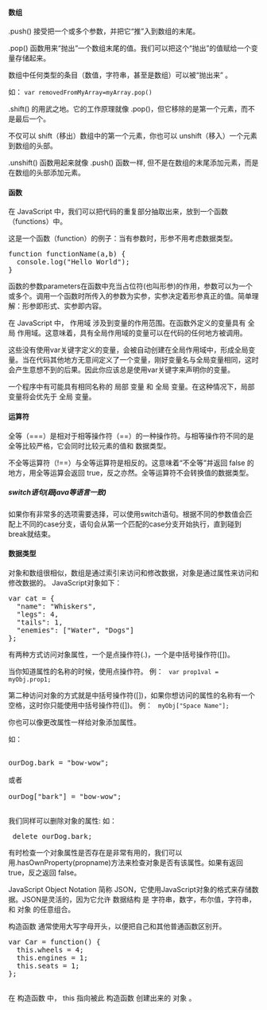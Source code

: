 #### 数组
.push() 接受把一个或多个参数，并把它“推”入到数组的末尾。

.pop() 函数用来“抛出”一个数组末尾的值。我们可以把这个“抛出”的值赋给一个变量存储起来。

数组中任何类型的条目（数值，字符串，甚至是数组）可以被“抛出来” 。

如：
<code>var removedFromMyArray=myArray.pop()</code>

.shift() 的用武之地。它的工作原理就像 .pop()，但它移除的是第一个元素，而不是最后一个。

不仅可以 shift（移出）数组中的第一个元素，你也可以 unshift（移入）一个元素到数组的头部。

.unshift() 函数用起来就像 .push() 函数一样, 但不是在数组的末尾添加元素，而是在数组的头部添加元素。

#### 函数
在 JavaScript 中，我们可以把代码的重复部分抽取出来，放到一个函数（functions）中。

这是一个函数（function）的例子：当有参数时，形参不用考虑数据类型。

<pre>
function functionName(a,b) {
  console.log("Hello World");
}
</pre>

函数的参数parameters在函数中充当占位符(也叫形参)的作用，参数可以为一个或多个。调用一个函数时所传入的参数为实参，实参决定着形参真正的值。简单理解：形参即形式、实参即内容。

在 JavaScript 中， 作用域 涉及到变量的作用范围。在函数外定义的变量具有 全局 作用域。这意味着，具有全局作用域的变量可以在代码的任何地方被调用。

这些没有使用var关键字定义的变量，会被自动创建在全局作用域中，形成全局变量。当在代码其他地方无意间定义了一个变量，刚好变量名与全局变量相同，这时会产生意想不到的后果。因此你应该总是使用var关键字来声明你的变量。

一个程序中有可能具有相同名称的 局部 变量 和 全局 变量。在这种情况下，局部 变量将会优先于 全局 变量。

#### 运算符
全等（===）是相对于相等操作符（==）的一种操作符。与相等操作符不同的是全等比较严格，它会同时比较元素的值和 数据类型。

不全等运算符（!==）与全等运算符是相反的。这意味着“不全等”并返回 false 的地方，用全等运算会返回 true，反之亦然。全等运算符不会转换值的数据类型。

##### switch语句(跟java等语言一致)
如果你有非常多的选项需要选择，可以使用switch语句。根据不同的参数值会匹配上不同的case分支，语句会从第一个匹配的case分支开始执行，直到碰到break就结束。

#### 数据类型
对象和数组很相似，数组是通过索引来访问和修改数据，对象是通过属性来访问和修改数据的。
JavaScript对象如下：
<pre>
var cat = {
  "name": "Whiskers",
  "legs": 4,
  "tails": 1,
  "enemies": ["Water", "Dogs"]
};
</pre>

有两种方式访问对象属性，一个是点操作符(.)，一个是中括号操作符([])。

当你知道属性的名称的时候，使用点操作符。
例：
<code> var prop1val = myObj.prop1;  </code>

第二种访问对象的方式就是中括号操作符([])，如果你想访问的属性的名称有一个空格，这时你只能使用中括号操作符([])。
例：
<code> myObj["Space Name"]; </code>

你也可以像更改属性一样给对象添加属性。

如：
<pre>

ourDog.bark = "bow-wow";

或者

ourDog["bark"] = "bow-wow";

</pre>

我们同样可以删除对象的属性:
如：
<pre> delete ourDog.bark; </pre>

有时检查一个对象属性是否存在是非常有用的，我们可以用.hasOwnProperty(propname)方法来检查对象是否有该属性。如果有返回true，反之返回 false。

JavaScript Object Notation 简称 JSON，它使用JavaScript对象的格式来存储数据。JSON是灵活的，因为它允许 数据结构 是 字符串，数字，布尔值，字符串，和 对象 的任意组合。

构造函数 通常使用大写字母开头，以便把自己和其他普通函数区别开。
<pre>
var Car = function() {
  this.wheels = 4;
  this.engines = 1;
  this.seats = 1;
};
 </pre>
在 构造函数 中， this 指向被此 构造函数 创建出来的 对象 。
